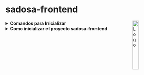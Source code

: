 # sadosa-frontend

<img alt="Logo" align="right" src="https://i.postimg.cc/pTRk9H7Y/FAVICONSADOSA.png" width="20%" />

<details>
  <summary><strong>Comandos para Inicializar</strong></summary>

#### Comando para instalar Dependencias 

    npm install  

#### Comando para Ejecutar el Proyecto

    quasar dev
    
- *Comienza a escuchar en el puerto [localhost](http://localhost:..../)*

</details>

<details>
    <summary><strong>Como inicializar el proyecto sadosa-frontend</strong></summary>

Abrir una ventana de comandos CMD
  
Ejecutar los siguientes comandos para verificar la instalación
  
    - npm --version
  
Ingresar a la Carpeta de Contenidos
  
Abrir Visual studio Code y ejecutar el siguiente comando
  
    - quasar dev
    
</details>
